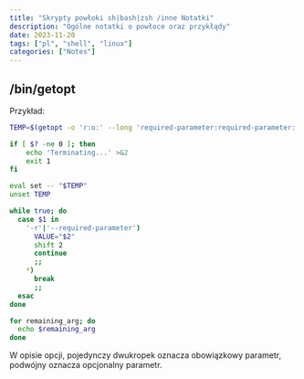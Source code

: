 ```yaml
---
title: "Skrypty powłoki sh|bash|zsh /inne Notatki"
description: "Ogólne notatki o powłoce oraz przykłądy"
date: 2023-11-20
tags: ["pl", "shell", "linux"]
categories: ["Notes"]
---
```


## /bin/getopt

Przykład:

```sh
TEMP=$(getopt -o 'r:o:' --long 'required-parameter:required-parameter::' -n 'ProcessLoadedLib.sh' -- "$@")

if [ $? -ne 0 ]; then
	echo 'Terminating...' >&2
	exit 1
fi

eval set -- "$TEMP"
unset TEMP

while true; do
  case $1 in
    '-r'|'--required-parameter')
      VALUE="$2"
      shift 2
      continue
      ;;
    *)
      break
      ;;
  esac
done

for remaining_arg; do
  echo $remaining_arg
done

```

W opisie opcji, pojedynczy dwukropek oznacza obowiązkowy parametr, podwójny oznacza opcjonalny parametr.
